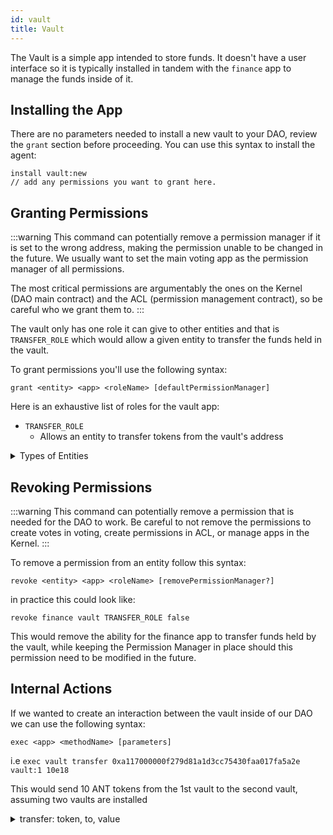 ```yaml
---
id: vault
title: Vault
---
```


The Vault is a simple app intended to store funds. It doesn't have a user interface so it is typically installed in tandem with the `finance` app to manage the funds inside of it. 


## Installing the App

There are no parameters needed to install a new vault to your DAO, review the `grant` section before proceeding. You can use this syntax to install the agent:

```
install vault:new
// add any permissions you want to grant here.
```

## Granting Permissions

:::warning
This command can potentially remove a permission manager if it is set to the wrong address, making the permission unable to be changed in the future. We usually want to set the main voting app as the permission manager of all permissions.

The most critical permissions are argumentably the ones on the Kernel (DAO main contract) and the ACL (permission management contract), so be careful who we grant them to.
:::

The vault only has one role it can give to other entities and that is `TRANSFER_ROLE` which would allow a given entity to transfer the funds held in the vault.

To grant permissions you'll use the following syntax:

`grant <entity> <app> <roleName> [defaultPermissionManager]`

Here is an exhaustive list of roles for the vault app:

- `TRANSFER_ROLE`
  - Allows an entity to transfer tokens from the vault's address

<details>
<summary>Types of Entities</summary>

There are four eligible entities you can choose from: **App**, **Anyone**, **Token Holders**, **Specified Eth Address**.
- Anyone is expressed as `ANY_ENTITY` and can be any user visiting your DAO with a web wallet.
- Token Holders is expressed as token-manager and is affiliated with your token-managers token. Anyone holding the token-manager's token is inside of this entity.
- Specified Eth Address is expressed as the ETH address starting with `0x`, only this address will be the specified entity.
- App is the internal name of the internal Aragon App installed on your DAO, such as `voting`, `token-manager`, or `agent`.

</details>

## Revoking Permissions

:::warning
 This command can potentially remove a permission that is needed for the DAO to work. Be careful to not remove the permissions to create votes in voting, create permissions in ACL, or manage apps in the Kernel.
:::

To remove a permission from an entity follow this syntax:

`revoke <entity> <app> <roleName> [removePermissionManager?]`

in practice this could look like:

`revoke finance vault TRANSFER_ROLE false`

This would remove the ability for the finance app to transfer funds held by the vault, while keeping the Permission Manager in place should this permission need to be modified in the future.

## Internal Actions

If we wanted to create an interaction between the vault inside of our DAO we can use the following syntax: 

`exec <app> <methodName> [parameters]`

i.e 
`exec vault transfer 0xa117000000f279d81a1d3cc75430faa017fa5a2e  vault:1 10e18`

This would send 10 ANT tokens from the 1st vault to the second vault, assuming two vaults are installed


<details>
<summary>transfer: token, to, value</summary>

Transfers tokens from the vault to a specified ETH adress.

#### Parameters

- `token` - The token contract address of the token you wish to transfer. (ETHaddress) 
- `to` - The ETH address to send tokens to. (ETHaddress)
- `value` - The amount of tokens you wish to send, taking into consideration the decimal precision. (uint256)

#### Permissions

The entity executing the action via the vault will need the `TRANSFER_ROLE` role.

#### Syntax 

`exec vault transfer <token> <to> <value>`

</details>
